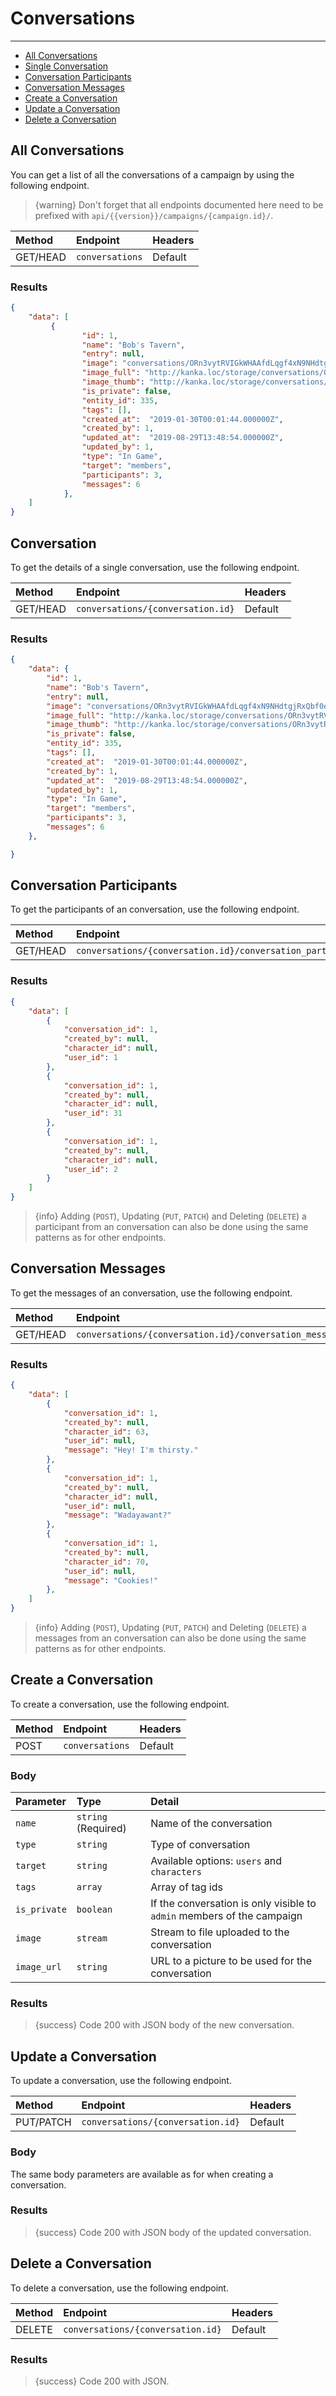 # Conversations

---

- [All Conversations](#all-conversations)
- [Single Conversation](#conversation)
- [Conversation Participants](#conversation-participants)
- [Conversation Messages](#conversation-messages)
- [Create a Conversation](#create-conversation)
- [Update a Conversation](#update-conversation)
- [Delete a Conversation](#delete-conversation)

<a name="all-conversations"></a>
## All Conversations

You can get a list of all the conversations of a campaign by using the following endpoint.

> {warning} Don't forget that all endpoints documented here need to be prefixed with `api/{{version}}/campaigns/{campaign.id}/`.


| Method | Endpoint| Headers |
| :- |   :-   |  :-  |
| GET/HEAD | `conversations` | Default |

### Results
```json
{
    "data": [
         {
                "id": 1,
                "name": "Bob's Tavern",
                "entry": null,
                "image": "conversations/ORn3vytRVIGkWHAAfdLqgf4xN9NHdtgjRxQbf0ef.jpeg",
                "image_full": "http://kanka.loc/storage/conversations/ORn3vytRVIGkWHAAfdLqgf4xN9NHdtgjRxQbf0ef.jpeg",
                "image_thumb": "http://kanka.loc/storage/conversations/ORn3vytRVIGkWHAAfdLqgf4xN9NHdtgjRxQbf0ef_thumb.jpeg",
                "is_private": false,
                "entity_id": 335,
                "tags": [],
                "created_at":  "2019-01-30T00:01:44.000000Z",
                "created_by": 1,
                "updated_at":  "2019-08-29T13:48:54.000000Z",
                "updated_by": 1,
                "type": "In Game",
                "target": "members",
                "participants": 3,
                "messages": 6
            },
    ]
}
```


<a name="conversation"></a>
## Conversation

To get the details of a single conversation, use the following endpoint.

| Method | Endpoint| Headers |
| :- |   :-   |  :-  |
| GET/HEAD | `conversations/{conversation.id}` | Default |

### Results
```json
{
    "data": {
        "id": 1,
        "name": "Bob's Tavern",
        "entry": null,
        "image": "conversations/ORn3vytRVIGkWHAAfdLqgf4xN9NHdtgjRxQbf0ef.jpeg",
        "image_full": "http://kanka.loc/storage/conversations/ORn3vytRVIGkWHAAfdLqgf4xN9NHdtgjRxQbf0ef.jpeg",
        "image_thumb": "http://kanka.loc/storage/conversations/ORn3vytRVIGkWHAAfdLqgf4xN9NHdtgjRxQbf0ef_thumb.jpeg",
        "is_private": false,
        "entity_id": 335,
        "tags": [],
        "created_at":  "2019-01-30T00:01:44.000000Z",
        "created_by": 1,
        "updated_at":  "2019-08-29T13:48:54.000000Z",
        "updated_by": 1,
        "type": "In Game",
        "target": "members",
        "participants": 3,
        "messages": 6
    },

}
```


<a name="conversation-participants"></a>
## Conversation Participants

To get the participants of an conversation, use the following endpoint.

| Method | Endpoint| Headers |
| :- |   :-   |  :-  |
| GET/HEAD | `conversations/{conversation.id}/conversation_participants` | Default |

### Results
```json
{
    "data": [
        {
            "conversation_id": 1,
            "created_by": null,
            "character_id": null,
            "user_id": 1
        },
        {
            "conversation_id": 1,
            "created_by": null,
            "character_id": null,
            "user_id": 31
        },
        {
            "conversation_id": 1,
            "created_by": null,
            "character_id": null,
            "user_id": 2
        }
    ]
}
```

> {info} Adding (`POST`), Updating (`PUT`, `PATCH`) and Deleting (`DELETE`) a participant from an conversation can also be done using the same patterns as for other endpoints.


<a name="conversation-messages"></a>
## Conversation Messages

To get the messages of an conversation, use the following endpoint.

| Method | Endpoint| Headers |
| :- |   :-   |  :-  |
| GET/HEAD | `conversations/{conversation.id}/conversation_messages` | Default |

### Results
```json
{
    "data": [
        {
            "conversation_id": 1,
            "created_by": null,
            "character_id": 63,
            "user_id": null,
            "message": "Hey! I'm thirsty."
        },
        {
            "conversation_id": 1,
            "created_by": null,
            "character_id": null,
            "user_id": null,
            "message": "Wadayawant?"
        },
        {
            "conversation_id": 1,
            "created_by": null,
            "character_id": 70,
            "user_id": null,
            "message": "Cookies!"
        },
    ]
}
```

> {info} Adding (`POST`), Updating (`PUT`, `PATCH`) and Deleting (`DELETE`) a messages from an conversation can also be done using the same patterns as for other endpoints.


<a name="create-conversation"></a>
## Create a Conversation

To create a conversation, use the following endpoint.

| Method | Endpoint| Headers |
| :- |   :-   |  :-  |
| POST | `conversations` | Default |

### Body

| Parameter | Type | Detail |
| :- |   :-   |  :-  |
| `name` | `string` (Required) | Name of the conversation |
| `type` | `string` | Type of conversation |
| `target` | `string` | Available options: `users` and `characters`  |
| `tags` | `array` | Array of tag ids |
| `is_private` | `boolean` | If the conversation is only visible to `admin` members of the campaign |
| `image` | `stream` | Stream to file uploaded to the conversation |
| `image_url` | `string` | URL to a picture to be used for the conversation |

### Results

> {success} Code 200 with JSON body of the new conversation.


<a name="update-conversation"></a>
## Update a Conversation

To update a conversation, use the following endpoint.

| Method | Endpoint| Headers |
| :- |   :-   |  :-  |
| PUT/PATCH | `conversations/{conversation.id}` | Default |

### Body

The same body parameters are available as for when creating a conversation.

### Results

> {success} Code 200 with JSON body of the updated conversation.


<a name="delete-conversation"></a>
## Delete a Conversation

To delete a conversation, use the following endpoint.

| Method | Endpoint| Headers |
| :- |   :-   |  :-  |
| DELETE | `conversations/{conversation.id}` | Default |

### Results

> {success} Code 200 with JSON.
